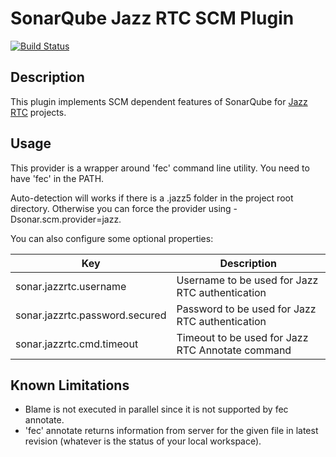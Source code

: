 SonarQube Jazz RTC SCM Plugin
=============================
[![Build Status](https://travis-ci.org/troosan/sonar-scm-jazzrtc.svg)](https://travis-ci.org/troosan/sonar-scm-jazzrtc)

## Description
This plugin implements SCM dependent features of SonarQube for [Jazz RTC](https://jazz.net/library/LearnItem.jsp?href=content/docs/rtc1.0-capabilities/scm.html) projects.

## Usage
This provider is a wrapper around 'fec' command line utility. You need to have 'fec' in the PATH.

Auto-detection will works if there is a .jazz5 folder in the project root directory. Otherwise you can force the provider using -Dsonar.scm.provider=jazz.

You can also configure some optional properties:

| Key | Description |
| --- | ----------- |
| sonar.jazzrtc.username | Username to be used for Jazz RTC authentication |
| sonar.jazzrtc.password.secured | Password to be used for Jazz RTC authentication |
| sonar.jazzrtc.cmd.timeout | Timeout to be used for Jazz RTC Annotate command |

## Known Limitations
* Blame is not executed in parallel since it is not supported by fec annotate.
* 'fec' annotate returns information from server for the given file in latest revision (whatever is the status of your local workspace).
